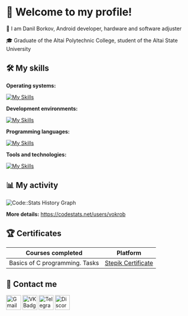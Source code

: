 # 🚀 Welcome to my profile!

👋 I am Danil Borkov, Android developer, hardware and software adjuster

🎓 Graduate of the Altai Polytechnic College, student of the Altai State University

## 🛠️ My skills

**Operating systems:**

[![My Skills](https://skillicons.dev/icons?i=windows,ubuntu,kali&theme=light)](https://skillicons.dev)

**Development environments:**

[![My Skills](https://skillicons.dev/icons?i=androidstudio,visualstudio,arduino&theme=light)](https://skillicons.dev)

**Programming languages:**

[![My Skills](https://skillicons.dev/icons?i=kotlin,java,c,py&theme=light)](https://skillicons.dev)

**Tools and technologies:**

[![My Skills](https://skillicons.dev/icons?i=git,gradle,sqlite,firebase,figma,bash,powershell&theme=light)](https://skillicons.dev)

## 📊 My activity

<img src="https://codestats-readme.wegfan.cn/history-graph/vokrob?history_days=30&width=500&height=200" alt="Code::Stats History Graph"/>

**More details:** https://codestats.net/users/vokrob

## 🏆 Certificates

<aside>
  
| Courses completed | Platform |
| ---              | ---       |
| Basics of C programming. Tasks | [Stepik Certificate](https://stepik.org/cert/2489931?lang=en) |

</aside>

## 🤝 Contact me

<div>
  <a href="mailto:vokrob1337@gmail.com"><img src="https://cdn-icons-png.flaticon.com/512/5968/5968534.png" width="40" height="40" alt="Gmail"></a>
  <a href="https://vk.com/vokrob" target="_blank"><img src="https://cdn-icons-png.flaticon.com/512/145/145813.png" width="40" height="40" alt="VK Badge"></a> 
  <a href="https://t.me/vokrob" target="_blank"><img src="https://cdn-icons-png.flaticon.com/512/2111/2111646.png" width="40" height="40" alt="Telegram"></a>
  <a href="https://discord.com/users/vokrob" target="_blank"><img src="https://cdn-icons-png.flaticon.com/512/5968/5968756.png" width="40" height="40" alt="Discord"></a> 

</div>
